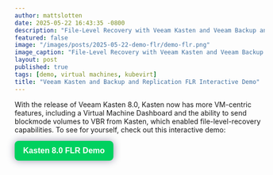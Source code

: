 ```yaml
---
author: mattslotten
date: 2025-05-22 16:43:35 -0800
description: "File-Level Recovery with Veeam Kasten and Veeam Backup and Replication"
featured: false
image: "/images/posts/2025-05-22-demo-flr/demo-flr.png"
image_caption: "File-Level Recovery with Veeam Kasten and Veeam Backup and Replication"
layout: post
published: true
tags: [demo, virtual machines, kubevirt]
title: "Veeam Kasten and Backup and Replication FLR Interactive Demo"
---
```


With the release of Veeam Kasten 8.0, Kasten now has more VM-centric features, including a Virtual Machine Dashboard and the ability to send blockmode volumes to VBR from Kasten, which enabled file-level-recovery capabilities. To see for yourself, check out this interactive demo: 

<div>
        <script async src="https://js.storylane.io/js/v2/storylane.js"></script>
        <button onclick="Storylane.Play({type: 'popup', demo_type: 'html', width: 1366, height: 768, scale: '0.95', demo_url: 'https://veeam.storylane.io/demo/ien6jr0ragcb?embed=popup', padding_bottom: '56.25%'})" class="sl-preview-cta" style="background-color:#00d15f;border:none;border-radius:8px;box-shadow:0px 0px 15px rgba(26, 19, 72, 0.45);color:#FFFFFF;display:inline-block;font-family:Poppins, Arial, sans-serif;font-size:clamp(16px, 1.599vw, 20px);font-weight:600;height:clamp(40px, 3.996vw, 50px);line-height:1.2;padding:0 clamp(15px, 1.776vw, 20px);text-overflow:ellipsis;transform:translateZ(0);transition:background 0.4s;white-space:nowrap;width:auto;z-index:999999;cursor:pointer">Kasten 8.0 FLR Demo</button>
      </div>
        